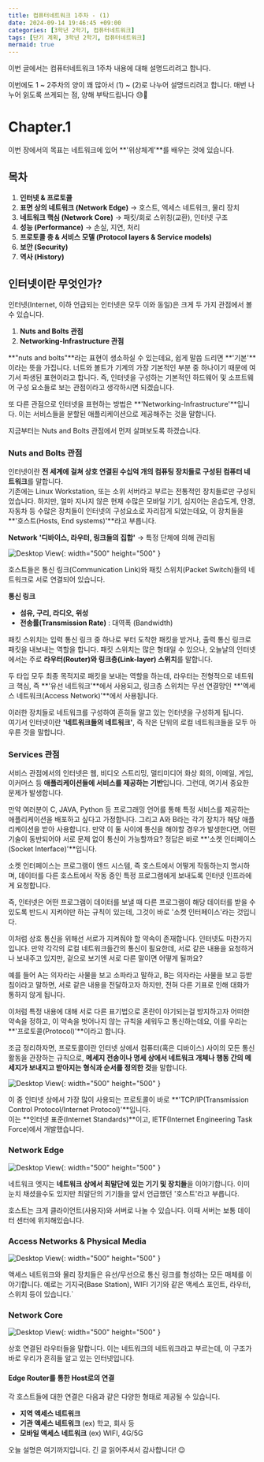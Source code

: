 ```yaml
---
title: 컴퓨터네트워크 1주차 - (1)
date: 2024-09-14 19:46:45 +09:00
categories: [3학년 2학기, 컴퓨터네트워크]
tags: [단기 계획, 3학년 2학기, 컴퓨터네트워크]
mermaid: true
---
```


이번 글에서는 컴퓨터네트워크 1주차 내용에 대해 설명드리려고 합니다.

이번에도 1 ~ 2주차의 양이 꽤 많아서 (1) ~ (2)로 나누어 설명드리려고 합니다. 매번 나누어 읽도록 쓰게되는 점, 양해 부탁드립니다 😓🙏

# Chapter.1

이번 장에서의 목표는 네트워크에 있어 **'위상체계'**를 배우는 것에 있습니다.

## **목차**

1. **인터넷 & 프로토콜**
2. **표면 상의 네트워크 (Network Edge)**
   → 호스트, 엑세스 네트워크, 물리 장치
3. **네트워크 핵심 (Network Core)**
   → 패킷/회로 스위칭(교환), 인터넷 구조
4. **성능 (Performance)**
   → 손실, 지연, 처리
5. **프로토콜 층 & 서비스 모델 (Protocol layers & Service models)**
6. **보안 (Security)**
7. **역사 (History)**

## **인터넷이란 무엇인가?**

인터넷(Internet, 이하 언급되는 인터넷은 모두 이와 동일)은 크게 두 가지 관점에서 볼 수 있습니다.

1. **Nuts and Bolts 관점**
2. **Networking-Infrastructure 관점**

**"nuts and bolts"**라는 표현이 생소하실 수 있는데요, 쉽게 말씀 드리면 **'기본'**이라는 뜻을 가집니다. 너트와 볼트가 기계의 가장 기본적인 부분 중 하나이기 때문에 여기서 파생된 표현이라고 합니다. 즉, 인터넷을 구성하는 기본적인 하드웨어 및 소프트웨어 구성 요소들로 보는 관점이라고 생각하시면 되겠습니다.

또 다른 관점으로 인터넷을 표현하는 방법은 **'Networking-Infrastructure'**입니다. 이는 서비스들을 분할된 애플리케이션으로 제공해주는 것을 말합니다.

지금부터는 Nuts and Bolts 관점에서 먼저 살펴보도록 하겠습니다.

### **Nuts and Bolts 관점**

인터넷이란 **전 세계에 걸쳐 상호 연결된 수십억 개의 컴퓨팅 장치들로 구성된 컴퓨터 네트워크**를 말합니다.  
기존에는 Linux Workstation, 또는 소위 서버라고 부르는 전통적인 장치들로만 구성되었습니다. 하지만, 얼마 지나지 않은 현재 수많은 모바일 기기, 심지어는 온습도계, 안경, 자동차 등 수많은 장치들이 인터넷의 구성요소로 자리잡게 되었는데요, 이 장치들을 **'호스트(Hosts, End systems)'**라고 부릅니다.

**Network**
**'디바이스, 라우터, 링크들의 집합'** → 특정 단체에 의해 관리됨

![Desktop View](/assets/img/computer-network/nuts-and-bolts.jpg){: width="500" height="500" }

호스트들은 통신 링크(Communication Link)와 패킷 스위치(Packet Switch)들의 네트워크로 서로 연결되어 있습니다.

**통신 링크**

- **섬유, 구리, 라디오, 위성**
- **전송률(Transmission Rate)** : 대역폭 (Bandwidth)

패킷 스위치는 입력 통신 링크 중 하나로 부터 도착한 패킷을 받거나, 출력 통신 링크로 패킷을 내보내는 역할을 합니다. 패킷 스위치는 많은 형태일 수 있으나, 오늘날의 인터넷에서는 주로 **라우터(Router)와 링크층(Link-layer) 스위치**를 말합니다.

두 타입 모두 최종 목적지로 패킷을 보내는 역할을 하는데, 라우터는 전형적으로 네트워크 핵심, 즉 **'유선 네트워크'**에서 사용되고, 링크층 스위치는 무선 연결망인 **'엑세스 네트워크(Access Network)'**에서 사용됩니다.

이러한 장치들로 네트워크를 구성하여 흔히들 알고 있는 인터넷을 구성하게 됩니다.  
여기서 인터넷이란 **'네트워크들의 네트워크'**, 즉 작은 단위의 로컬 네트워크들을 모두 아우른 것을 말합니다.

### **Services 관점**

서비스 관점에서의 인터넷은 웹, 비디오 스트리밍, 멀티미디어 화상 회의, 이메일, 게임, 이커머스 등 **애플리케이션들에 서비스를 제공하는 기반**입니다. 그런데, 여기서 중요한 문제가 발생합니다.

만약 여러분이 C, JAVA, Python 등 프로그래밍 언어를 통해 특정 서비스를 제공하는 애플리케이션을 배포하고 싶다고 가정합니다. 그리고 A와 B라는 각기 장치가 해당 애플리케이션을 받아 사용합니다. 만약 이 둘 사이에 통신을 해야할 경우가 발생한다면, 어떤 기술이 동반되어야 서로 문제 없이 통신이 가능할까요? 정답은 바로 **'소켓 인터페이스(Socket Interface)'**입니다.

소켓 인터페이스는 프로그램이 엔드 시스템, 즉 호스트에서 어떻게 작동하는지 명시하며, 데이터를 다른 호스트에서 작동 중인 특정 프로그램에게 보내도록 인터넷 인프라에게 요청합니다.

즉, 인터넷은 어떤 프로그램이 데이터를 보낼 때 다른 프로그램이 해당 데이터를 받을 수 있도록 반드시 지켜야만 하는 규칙이 있는데, 그것이 바로 '소켓 인터페이스'라는 것입니다.

이처럼 상호 통신을 위해선 서로가 지켜줘야 할 약속이 존재합니다. 인터넷도 마찬가지입니다. 만약 각각의 로컬 네트워크들간의 통신이 필요한데, 서로 같은 내용을 요청하거나 보내주고 있지만, 겉으로 보기엔 서로 다른 말이면 어떻게 될까요?

예를 들어 A는 의자라는 사물을 보고 소파라고 말하고, B는 의자라는 사물을 보고 등받침이라고 말하면, 서로 같은 내용을 전달하고자 하지만, 전혀 다른 기표로 인해 대화가 통하지 않게 됩니다.

이처럼 특정 내용에 대해 서로 다른 표기법으로 혼란이 야기되는걸 방지하고자 어떠한 약속을 정하고, 이 약속을 벗어나지 않는 규칙을 세워두고 통신하는데요, 이를 우리는 **'프로토콜(Protocol)'**이라고 합니다.

조금 정리하자면, 프로토콜이란 인터넷 상에서 컴퓨터(혹은 디바이스) 사이의 모든 통신 활동을 관장하는 규칙으로, **메세지 전송이나 명세 상에서 네트워크 개체나 행동 간의 메세지가 보내지고 받아지는 형식과 순서를 정의한 것**을 말합니다.

![Desktop View](/assets/img/computer-network/protocol.jpg){: width="500" height="500" }

이 중 인터넷 상에서 가장 많이 사용되는 프로토콜이 바로 **'TCP/IP(Transmission Control Protocol/Internet Protocol)'**입니다.  
이는 **인터넷 표준(Internet Standards)**이고, IETF(Internet Engineering Task Force)에서 개발했습니다.

### **Network Edge**

![Desktop View](/assets/img/computer-network/network-edge.jpg){: width="500" height="500" }

네트워크 엣지는 **네트워크 상에서 최말단에 있는 기기 및 장치들**을 이야기합니다. 이미 눈치 채셨을수도 있지만 최말단의 기기들을 앞서 언급했던 '호스트'라고 부릅니다.

호스트는 크게 클라이언트(사용자)와 서버로 나눌 수 있습니다. 이때 서버는 보통 데이터 센터에 위치해있습니다.

### **Access Networks & Physical Media**

![Desktop View](/assets/img/computer-network/access-network-physical-media.jpg){: width="500" height="500" }

액세스 네트워크와 물리 장치들은 유선/무선으로 통신 링크를 형성하는 모든 매체를 이야기합니다. 예로는 기지국(Base Station), WIFI 기기와 같은 액세스 포인트, 라우터, 스위치 등이 있습니다.`

### **Network Core**

![Desktop View](/assets/img/computer-network/network-core.jpg){: width="500" height="500" }

상호 연결된 라우터들을 말합니다. 이는 네트워크의 네트워크라고 부르는데, 이 구조가 바로 우리가 흔히들 알고 있는 인터넷입니다.

#### Edge Router를 통한 Host로의 연결

각 호스트들에 대한 연결은 다음과 같은 다양한 형태로 제공될 수 있습니다.

- **지역 액세스 네트워크**
- **기관 액세스 네트워크** (ex) 학교, 회사 등
- **모바일 액세스 네트워크** (ex) WIFI, 4G/5G

오늘 설명은 여기까지입니다. 긴 글 읽어주셔서 감사합니다! 😌
